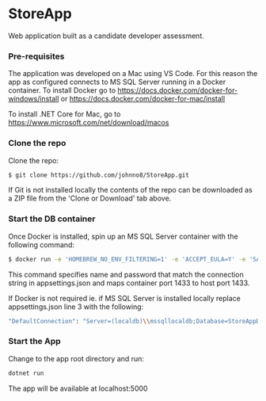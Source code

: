 # StoreApp 
Web application built as a candidate developer assessment.

### Pre-requisites
The application was developed on a Mac using VS Code. For this reason the app as configured connects to MS SQL Server running in a Docker container. To install Docker go to https://docs.docker.com/docker-for-windows/install or https://docs.docker.com/docker-for-mac/install

To install .NET Core for Mac, go to https://www.microsoft.com/net/download/macos

### Clone the repo
Clone the repo:

```sh
$ git clone https://github.com/johnno8/StoreApp.git
```

If Git is not installed locally the contents of the repo can be downloaded as a ZIP file from the 'Clone or Download' tab above.

### Start the DB container
Once Docker is installed, spin up an MS SQL Server container with the following command:

```sh
$ docker run -e 'HOMEBREW_NO_ENV_FILTERING=1' -e 'ACCEPT_EULA=Y' -e 'SA_PASSWORD=SQLsql111' -p 1433:1433 -h sql1 --name sql1 -d microsoft/mssql-server-linux
```

This command specifies name and password that match the connection string in appsettings.json and maps container port 1433 to host port 1433.

If Docker is not required ie. if MS SQL Server is installed locally replace appsettings.json line 3 with the following:

```sh
"DefaultConnection": "Server=(localdb)\\mssqllocaldb;Database=StoreAppDB;Trusted_Connection=True;MultipleActiveResultSets=true"
```

### Start the App

Change to the app root directory and run:

```sh
dotnet run
```

The app will be available at localhost:5000
